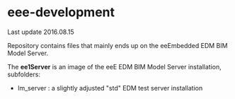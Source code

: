 # eee-development

Last update 2016.08.15

Repository contains files that mainly ends up on the eeEmbedded EDM BIM Model Server.  

The **ee1Server** is an image of the eeE EDM BIM Model Server installation, subfolders:


- lm_server : a slightly adjusted "std" EDM test server installation


  


